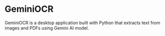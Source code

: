 # GeminiOCR
GeminiOCR is a desktop application built with Python that extracts text from images and PDFs using Gemini AI model. 

